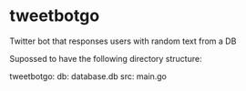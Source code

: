 # tweetbotgo
Twitter bot that responses users with random text from a DB

Supossed to have the following directory structure:

tweetbotgo:
  db:
    database.db
  src:
    main.go
